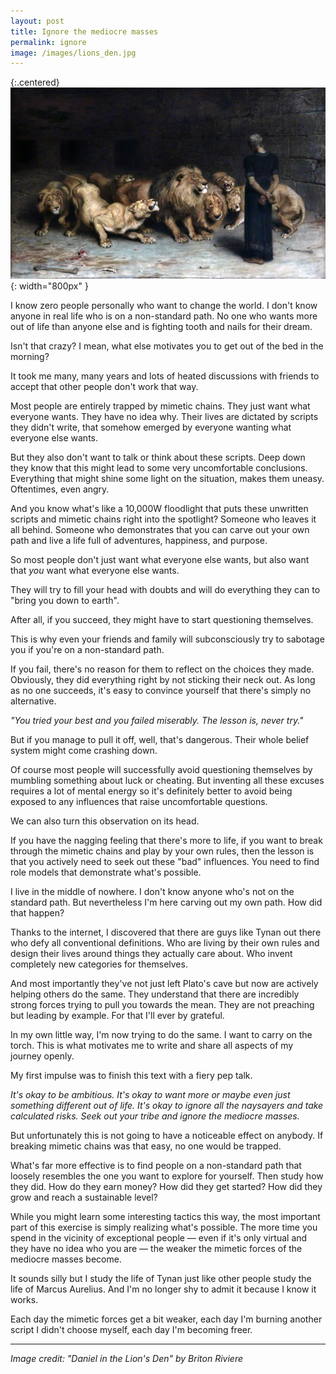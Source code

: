 ```yaml
---
layout: post
title: Ignore the mediocre masses
permalink: ignore
image: /images/lions_den.jpg
---
```


{:.centered}
![](/images/lions_den.jpg){: width="800px" }


I know zero people personally who want to change the world. I don't know anyone in real life who is on a non-standard path. No one who wants more out of life than anyone else and is fighting tooth and nails for their dream. 

Isn't that crazy? I mean, what else motivates you to get out of the bed in the morning?

It took me many, many years and lots of heated discussions with friends to accept that other people don't work that way. 

Most people are entirely trapped by mimetic chains. They just want what everyone wants. They have no idea why. Their lives are dictated by scripts they didn't write, that somehow emerged by everyone wanting what everyone else wants. 

But they also don't want to talk or think about these scripts. Deep down they know that this might lead to some very uncomfortable conclusions. Everything that might shine some light on the situation, makes them uneasy. Oftentimes, even angry.

And you know what's like a 10,000W floodlight that puts these unwritten scripts and mimetic chains right into the spotlight? Someone who leaves it all behind. Someone who demonstrates that you can carve out your own path and live a life full of adventures, happiness, and purpose. 

So most people don't just want what everyone else wants, but also want that *you* want what everyone else wants. 

They will try to fill your head with doubts and will do everything they can to "bring you down to earth". 

After all, if you succeed, they might have to start questioning themselves.

This is why even your friends and family will subconsciously try to sabotage you if you're on a non-standard path.

If you fail, there's no reason for them to reflect on the choices they made. Obviously, they did everything right by not sticking their neck out. As long as no one succeeds, it's easy to convince yourself that there's simply no alternative.  

*"You tried your best and you failed miserably. The lesson is, never try."*

But if you manage to pull it off, well, that's dangerous. Their whole belief system might come crashing down. 

Of course most people will successfully avoid questioning themselves by mumbling something about luck or cheating. But inventing all these excuses requires a lot of mental energy so it's definitely better to avoid being exposed to any influences that raise uncomfortable questions. 

We can also turn this observation on its head. 

If you have the nagging feeling that there's more to life, if you want to break through the mimetic chains and play by your own rules, then the lesson is that you actively need to seek out these "bad" influences. You need to find role models that demonstrate what's possible. 

I live in the middle of nowhere. I don't know anyone who's not on the standard path. But nevertheless I'm here carving out my own path. How did that happen? 

Thanks to the internet, I discovered that there are guys like Tynan out there who defy all conventional definitions. Who are living by their own rules and design their lives around things they actually care about. Who invent completely new categories for themselves. 

And most importantly they've not just left Plato's cave but now are actively helping others do the same. They understand that there are incredibly strong forces trying to pull you towards the mean. They are not preaching but leading by example. For that I'll ever by grateful. 

In my own little way, I'm now trying to do the same. I want to carry on the torch. This is what motivates me to write and share all aspects of my journey openly.

My first impulse was to finish this text with a fiery pep talk. 

*It's okay to be ambitious. It's okay to want more or maybe even just something different out of life. It's okay to ignore all the naysayers and take calculated risks. Seek out your tribe and ignore the mediocre masses.*

But unfortunately this is not going to have a noticeable effect on anybody. If breaking mimetic chains was that easy, no one would be trapped. 

What's far more effective is to find people on a non-standard path that loosely resembles the one you want to explore for yourself. Then study how they did. How do they earn money? How did they get started? How did they grow and reach a sustainable level?

While you might learn some interesting tactics this way, the most important part of this exercise is simply realizing what's possible. The more time you spend in the vicinity of exceptional people — even if it's only virtual and they have no idea who you are —  the weaker the mimetic forces of the mediocre masses become. 

It sounds silly but I study the life of Tynan just like other people study the life of Marcus Aurelius. And I'm no longer shy to admit it because I know it works. 

Each day the mimetic forces get a bit weaker, each day I'm burning another script I didn't choose myself, each day I'm becoming freer.

---

*Image credit: "Daniel in the Lion's Den" by Briton Riviere*